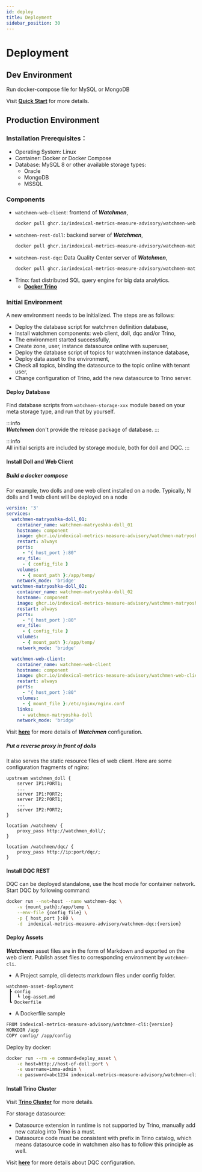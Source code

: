 ```yaml
---
id: deploy  
title: Deployment  
sidebar_position: 30
---
```


# Deployment

## Dev Environment

Run docker-compose file for MySQL or MongoDB

Visit [**Quick Start**](/tutorial/tutorial-index) for more details.

## Production Environment

### Installation Prerequisites：

- Operating System: Linux
- Container: Docker or Docker Compose
- Database: MySQL 8 or other available storage types:
	- Oracle
	- MongoDB
	- MSSQL

### Components

- `watchmen-web-client`: frontend of **_Watchmen_**,
  ```bash
  docker pull ghcr.io/indexical-metrics-measure-advisory/watchmen-web-client:{version}
  ```
- `watchmen-rest-doll`: backend server of **_Watchmen_**,
  ```bash
  docker pull ghcr.io/indexical-metrics-measure-advisory/watchmen-matryoshka-doll:{version}
  ```
- `watchmen-rest-dqc`: Data Quality Center server of **_Watchmen_**,
  ```bash
  docker pull ghcr.io/indexical-metrics-measure-advisory/watchmen-matryoshka-dqc:{version}
  ```
- Trino: fast distributed SQL query engine for big data analytics.
	- **[Docker Trino](https://hub.docker.com/r/Trinodb/Trino)**

### Initial Environment

A new environment needs to be initialized. The steps are as follows:

- Deploy the database script for watchmen definition database,
- Install watchmen components: web client, doll, dqc and/or Trino,
- The environment started successfully,
- Create zone, user, instance datasource online with superuser,
- Deploy the database script of topics for watchmen instance database,
- Deploy data asset to the environment,
- Check all topics, binding the datasource to the topic online with tenant user,
- Change configuration of Trino, add the new datasource to Trino server.

#### Deploy Database

Find database scripts from `watchmen-storage-xxx` module based on your meta storage type, and run that by yourself.

:::info  
**_Watchmen_** don't provide the release package of database.
:::

:::info  
All initial scripts are included by storage module, both for doll and DQC.
:::

#### Install Doll and Web Client

##### Build a docker compose

For example, two dolls and one web client installed on a node. Typically, N dolls and 1 web client will be deployed on a node

```yaml title="docker-compose.yml"
version: '3'
services:
  watchmen-matryoshka-doll_01:
    container_name: watchmen-matryoshka-doll_01
    hostname: component
    image: ghcr.io/indexical-metrics-measure-advisory/watchmen-matryoshka-doll:{version}
    restart: always
    ports:
      - "{ host_port }:80"
    env_file:
      - { config_file }
    volumes:
      - { mount_path }:/app/temp/
    network_mode: 'bridge'
  watchmen-matryoshka-doll_02:
    container_name: watchmen-matryoshka-doll_02
    hostname: component
    image: ghcr.io/indexical-metrics-measure-advisory/watchmen-matryoshka-doll:{version}
    restart: always
    ports:
      - "{ host_port }:80"
    env_file:
      - { config_file }
    volumes:
      - { mount_path }:/app/temp/
    network_mode: 'bridge'

  watchmen-web-client:
    container_name: watchmen-web-client
    hostname: component
    image: ghcr.io/indexical-metrics-measure-advisory/watchmen-web-client:{version}
    restart: always
    ports:
      - "{ host_port }:80"
    volumes:
      - { mount_file }:/etc/nginx/nginx.conf
    links:
      - watchmen-matryoshka-doll
    network_mode: 'bridge'
```

Visit **[here](config)** for more details of **_Watchmen_** configuration.

##### Put a reverse proxy in front of dolls

It also serves the static resource files of web client. Here are some configuration fragments of nginx:

```nginx
upstream watchmen_doll {
    server IP1:PORT1;
    ...
    server IP1:PORT2;
    server IP2:PORT1;
    ...
    server IP2:PORT2;
}
```

```nginx
location /watchmen/ {
    proxy_pass http://watchmen_doll/;
}
```

```nginx
location /watchmen/dqc/ {
    proxy_pass http://ip:port/dqc/;
}
```

#### Install DQC REST

DQC can be deployed standalone, use the host mode for container network. Start DQC by following command:

```bash
docker run --net=host --name watchmen-dqc \
	-v {mount_path}:/app/temp \
	--env-file {config_file} \
	-p { host_port }:80 \
	-d  indexical-metrics-measure-advisory/watchmen-dqc:{version}
```

#### Deploy Assets

**_Watchmen_** asset files are in the form of Markdown and exported on the web client. Publish asset files to corresponding environment
by `watchmen-cli`.

- A Project sample, cli detects markdown files under config folder.

```text
watchmen-asset-deployment
 ┣ config
 ┃  ┗ log-asset.md
 ┗ Dockerfile
```

- A Dockerfile sample

```bash
FROM indexical-metrics-measure-advisory/watchmen-cli:{version}
WORKDIR /app
COPY config/ /app/config
```

Deploy by docker:

```bash
docker run --rm -e command=deploy_asset \
	-e host=http://host-of-doll:port \
	-e username=imma-admin \
	-e password=abc1234 indexical-metrics-measure-advisory/watchmen-cli:{version}
```

#### Install Trino Cluster

Visit [**Trino Cluster**](https://Trino.io/docs/current/installation/deployment.html?highlight=cluster#) for more details.

For storage datasource:

- Datasource extension in runtime is not supported by Trino, manually add new catalog into Trino is a must.
- Datasource code must be consistent with prefix in Trino catalog, which means datasource code in watchmen also has to follow this principle
  as well.

Visit **[here](../installation/config)** for more details about DQC configuration.

